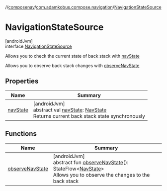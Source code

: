 //[composenav](../../../index.md)/[com.adamkobus.compose.navigation](../index.md)/[NavigationStateSource](index.md)

# NavigationStateSource

[androidJvm]\
interface [NavigationStateSource](index.md)

Allows you to check the current state of back stack with [navState](nav-state.md)

Allows you to observe back stack changes with [observeNavState](observe-nav-state.md)

## Properties

| Name | Summary |
|---|---|
| [navState](nav-state.md) | [androidJvm]<br>abstract val [navState](nav-state.md): [NavState](../../com.adamkobus.compose.navigation.destination/-nav-state/index.md)<br>Returns current back stack state synchronously |

## Functions

| Name | Summary |
|---|---|
| [observeNavState](observe-nav-state.md) | [androidJvm]<br>abstract fun [observeNavState](observe-nav-state.md)(): StateFlow&lt;[NavState](../../com.adamkobus.compose.navigation.destination/-nav-state/index.md)&gt;<br>Allows you to observe the changes to the back stack |

